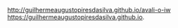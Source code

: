 http://guilhermeaugustopiresdasilva.github.io/avali-o-iw
https://guilhermeaugustopiresdasilva.github.io.
